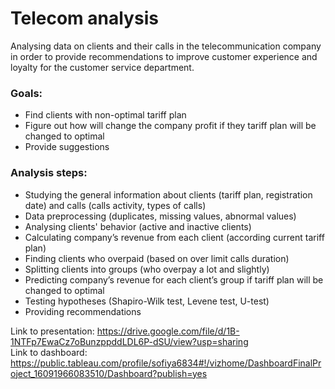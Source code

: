 # Telecom analysis
Analysing data on clients and their calls in the telecommunication company in order to provide recommendations to improve customer experience and loyalty for the customer service department.
### Goals:
- Find clients with non-optimal tariff plan   
- Figure out how will change the company profit if they tariff plan will be changed to optimal   
- Provide suggestions   
### Analysis steps:
- Studying the general information about clients (tariff plan, registration date) and calls (calls activity, types of calls)  
- Data preprocessing (duplicates, missing values, abnormal values)  
- Analysing clients' behavior (active and inactive clients)  
- Calculating company’s revenue from each client (according current tariff plan)  
- Finding clients who overpaid (based on over limit calls duration)  
- Splitting clients into groups (who overpay a lot and slightly)  
- Predicting company’s revenue for each client’s group if tariff plan will be changed to optimal  
- Testing hypotheses (Shapiro-Wilk test, Levene test, U-test)  
- Providing recommendations  

Link to presentation: https://drive.google.com/file/d/1B-1NTFp7EwaCz7oBunzppddLDL6P-dSU/view?usp=sharing  
Link to dashboard: https://public.tableau.com/profile/sofiya6834#!/vizhome/DashboardFinalProject_16091966083510/Dashboard?publish=yes
